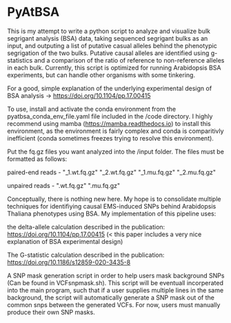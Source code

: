 # PyAtBSA
This is my attempt to write a python script to analyze and visualize bulk segrigant analysis (BSA) data, taking sequenced segrigant bulks as an input, and outputing 
a list of putative casual alleles behind the phenotypic segrigation of the two bulks. Putative causal alleles are identified using g-statistics and a
comparison of the ratio of reference to non-reference alleles in each bulk. Currently, this script is optimized for running Arabidopsis BSA experiments, but can handle 
other organisms with some tinkering.   

For a good, simple explanation of the underlying experimental design of BSA analysis -> https://doi.org/10.1104/pp.17.00415 

To use, install and activate the conda environment from the pyatbsa_conda_env_file.yaml file included in the /code directory. I highly recommend using mamba (https://mamba.readthedocs.io) to install this environment, as the environment is fairly complex and conda is comparitivly inefficient (conda sometimes freezes trying to resolve this environment). 

Put the fq.gz files you want analyzed into the /input folder. The files must be formatted as follows:

  paired-end reads - "<line>_1.wt.fq.gz" "<line>_2.wt.fq.gz" "<line>_1.mu.fq.gz" "<line>_2.mu.fq.gz"

  unpaired reads - "<line>.wt.fq.gz" "<line>.mu.fq.gz" 

  
Conceptually, there is nothing new here. My hope is to consolidate multiple techniques for identifiying causal EMS-induced SNPs behind Arabidopsis Thaliana phenotypes 
using BSA. My implementation of this pipeline uses:

  the delta-allele calculation described in the publication: https://doi.org/10.1104/pp.17.00415 (< this paper includes a very nice explanation of BSA experimental design)
  
  The G-statistic calculation described in the publication: https://doi.org/10.1186/s12859-020-3435-8
  
  A SNP mask generation script in order to help users mask background SNPs (Can be found in VCFsnpmask.sh). 
  This script will be eventuall incorperated into the main  program, such that if a user supplies multiple lines in the same background, 
  the script will automatically generate a SNP mask out of the common snps between the generated VCFs. For now, users must manually produce their own SNP masks. 





